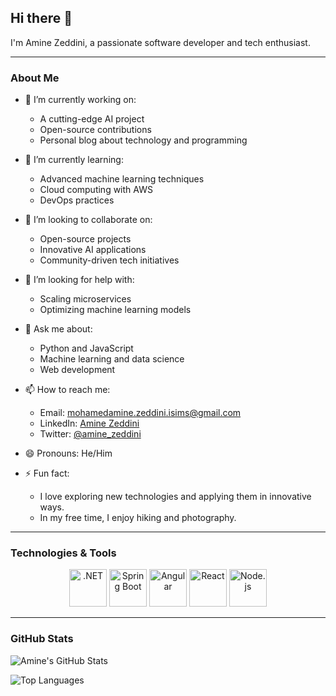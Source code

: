 ## Hi there 👋

I'm Amine Zeddini, a passionate software developer and tech enthusiast.

---

### About Me

- 🔭 I’m currently working on:
  - A cutting-edge AI project
  - Open-source contributions
  - Personal blog about technology and programming

- 🌱 I’m currently learning:
  - Advanced machine learning techniques
  - Cloud computing with AWS
  - DevOps practices

- 👯 I’m looking to collaborate on:
  - Open-source projects
  - Innovative AI applications
  - Community-driven tech initiatives

- 🤔 I’m looking for help with:
  - Scaling microservices
  - Optimizing machine learning models

- 💬 Ask me about:
  - Python and JavaScript
  - Machine learning and data science
  - Web development

- 📫 How to reach me:
  - Email: [mohamedamine.zeddini.isims@gmail.com](mailto:mohamedamine.zeddini.isims@gmail.com)
  - LinkedIn: [Amine Zeddini](https://www.linkedin.com/in/amine-zeddini)
  - Twitter: [@amine_zeddini](https://twitter.com/amine_zeddini)

- 😄 Pronouns: He/Him

- ⚡ Fun fact:
  - I love exploring new technologies and applying them in innovative ways.
  - In my free time, I enjoy hiking and photography.

---

### Technologies & Tools

<p align="center">
  <img src="https://upload.wikimedia.org/wikipedia/commons/e/ee/.NET_Core_Logo.svg" alt=".NET" width="60" height="60"/>
  <img src="https://upload.wikimedia.org/wikipedia/commons/4/44/Spring_Framework_Logo_2018.svg" alt="Spring Boot" width="60" height="60"/>
  <img src="https://upload.wikimedia.org/wikipedia/commons/c/cf/Angular_full_color_logo.svg" alt="Angular" width="60" height="60"/>
  <img src="https://upload.wikimedia.org/wikipedia/commons/a/a7/React-icon.svg" alt="React" width="60" height="60"/>
  <img src="https://upload.wikimedia.org/wikipedia/commons/d/d9/Node.js_logo.svg" alt="Node.js" width="60" height="60"/>
</p>

---

### GitHub Stats

![Amine's GitHub Stats](https://github-readme-stats.vercel.app/api?username=Amine-Zeddini&show_icons=true&theme=radical)

![Top Languages](https://github-readme-stats.vercel.app/api/top-langs/?username=Amine-Zeddini&layout=compact&theme=radical)
